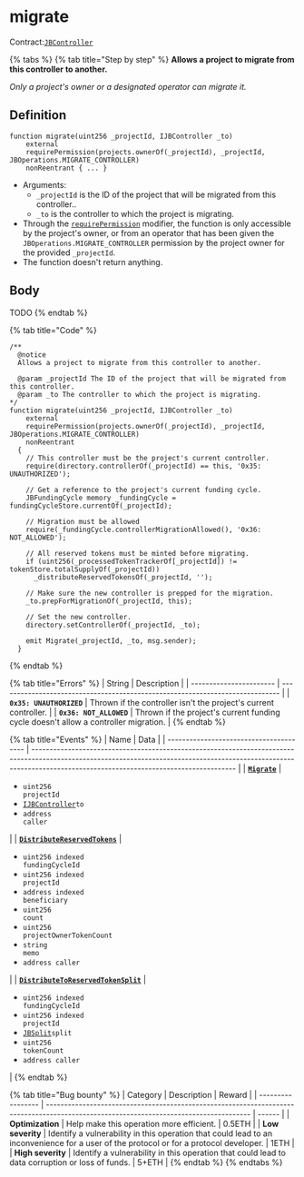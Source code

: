 # migrate

Contract:[`JBController`](../)​‌

{% tabs %}
{% tab title="Step by step" %}
**Allows a project to migrate from this controller to another.**

_Only a project's owner or a designated operator can migrate it._

## Definition

```solidity
function migrate(uint256 _projectId, IJBController _to)
    external
    requirePermission(projects.ownerOf(_projectId), _projectId, JBOperations.MIGRATE_CONTROLLER)
    nonReentrant { ... }
```

* Arguments:
  * `_projectId` is the ID of the project that will be migrated from this controller..
  * `_to` is the controller to which the project is migrating.
* Through the [`requirePermission`](../../or-abstract/jboperatable/modifiers/requirepermission.md) modifier, the function is only accessible by the project's owner, or from an operator that has been given the `JBOperations.MIGRATE_CONTROLLER` permission by the project owner for the provided `_projectId`.
* The function doesn't return anything.

## Body

TODO
{% endtab %}

{% tab title="Code" %}
```solidity
/** 
  @notice
  Allows a project to migrate from this controller to another.

  @param _projectId The ID of the project that will be migrated from this controller.
  @param _to The controller to which the project is migrating.
*/
function migrate(uint256 _projectId, IJBController _to)
    external
    requirePermission(projects.ownerOf(_projectId), _projectId, JBOperations.MIGRATE_CONTROLLER)
    nonReentrant
  {
    // This controller must be the project's current controller.
    require(directory.controllerOf(_projectId) == this, '0x35: UNAUTHORIZED');

    // Get a reference to the project's current funding cycle.
    JBFundingCycle memory _fundingCycle = fundingCycleStore.currentOf(_projectId);

    // Migration must be allowed
    require(_fundingCycle.controllerMigrationAllowed(), '0x36: NOT_ALLOWED');

    // All reserved tokens must be minted before migrating.
    if (uint256(_processedTokenTrackerOf[_projectId]) != tokenStore.totalSupplyOf(_projectId))
      _distributeReservedTokensOf(_projectId, '');

    // Make sure the new controller is prepped for the migration.
    _to.prepForMigrationOf(_projectId, this);

    // Set the new controller.
    directory.setControllerOf(_projectId, _to);

    emit Migrate(_projectId, _to, msg.sender);
  }
```
{% endtab %}

{% tab title="Errors" %}
| String                  | Description                                                                   |
| ----------------------- | ----------------------------------------------------------------------------- |
| **`0x35: UNAUTHORIZED`** | Thrown if the controller isn't the project's current controller. |
| **`0x36: NOT_ALLOWED`** | Thrown if the project's current funding cycle doesn't allow a controller migration. |
{% endtab %}

{% tab title="Events" %}
| Name                                    | Data                                                                                                                                                                                                                 |
| --------------------------------------- | -------------------------------------------------------------------------------------------------------------------------------------------------------------------------------------------------------------------- |
| [**`Migrate`**](../events/migrate.md) | <ul><li><code>uint256 projectId</code></li><li><a href="../../../interfaces/ijbcontroller.md"><code>IJBController</code></a><code>to</code></li><li><code>address caller</code></li></ul> |
| [**`DistributeReservedTokens`**](../events/distributereservedtokens.md) | <ul><li><code>uint256 indexed fundingCycleId</code></li><li><code>uint256 indexed projectId</code></li><li><code>address indexed beneficiary</code></li><li><code>uint256 count</code></li><li><code>uint256 projectOwnerTokenCount</code></li><li><code>string memo</code></li><li><code>address caller</code></li></ul> |
| [**`DistributeToReservedTokenSplit`**](../events/distributetoreservedtokensplit.md) | <ul><li><code>uint256 indexed fundingCycleId</code></li><li><code>uint256 indexed projectId</code></li><li><a href="../../../data-structures/jbsplit.md"><code>JBSplit</code></a><code>split</code></li><li><code>uint256 tokenCount</code></li><li><code>address caller</code></li></ul> |
{% endtab %}

{% tab title="Bug bounty" %}
| Category          | Description                                                                                                                            | Reward |
| ----------------- | -------------------------------------------------------------------------------------------------------------------------------------- | ------ |
| **Optimization**  | Help make this operation more efficient.                                                                                               | 0.5ETH |
| **Low severity**  | Identify a vulnerability in this operation that could lead to an inconvenience for a user of the protocol or for a protocol developer. | 1ETH   |
| **High severity** | Identify a vulnerability in this operation that could lead to data corruption or loss of funds.                                        | 5+ETH  |
{% endtab %}
{% endtabs %}
